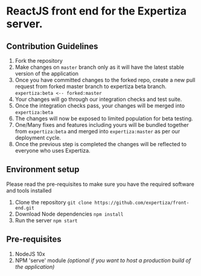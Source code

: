 # ReactJS front end for the Expertiza server.

## Contribution Guidelines

1. Fork the repository
2. Make changes on ```master``` branch only as it will have the latest stable version of the application
3. Once you have committed changes to the forked repo, create a new pull request from forked master branch to expertiza beta branch. ```expertiza:beta <-- forked:master```
4. Your changes will go through our integration checks and test suite.
5. Once the integration checks pass, your changes will be merged into ```expertiza:beta```
6. The changes will now be exposed to limited population for beta testing.
7. One/Many fixes and features including yours will be bundled together from ```expertiza:beta``` and merged into ```expertiza:master``` as per our deployment cycle.
8. Once the previous step is completed the changes will be reflected to everyone who uses Expertiza.

## Environment setup

Please read the pre-requisites to make sure you have the required software and tools installed

1. Clone the repository ```git clone https://github.com/expertiza/front-end.git```
2. Download Node dependencies ```npm install```
3. Run the server ```npm start```

## Pre-requisites

1. NodeJS 10x
2. NPM 'serve' module *(optional if you want to host a production build of the application)*
